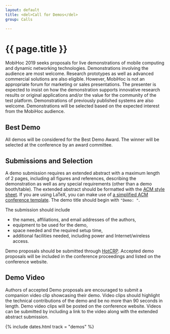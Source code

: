 ```yaml
---
layout: default
title: <del>Call for Demos</del>
group: Calls

---
```


# {{ page.title }}

MobiHoc 2019 seeks proposals for live demonstrations of mobile computing and dynamic networking technologies. Demonstrations involving the audience are most welcome. Research prototypes as well as advanced commercial solutions are also eligible. However, MobiHoc is not an appropriate forum for marketing or sales presentations. The presenter is expected to insist on how the demonstration supports innovative research results or original applications and/or the value for the community of the test platform. Demonstrations of previously published systems are also welcome. Demonstrations will be selected based on the expected interest from the MobiHoc audience.

## Best Demo

All demos will be considered for the Best Demo Award. The winner will be selected at the conference by an award committee.

## Submissions and Selection

A demo submission requires an extended abstract with a maximum length of 2 pages, including all figures and references, describing the demonstration as well as any special requirements (other than a demo booth/table). The extended abstract should be formatted with the [ACM style sheet](http://www.acm.org/publications/article-templates/proceedings-template.html). If you are using LaTeX, you can make use of [a simplified ACM conference template](https://github.com/conference-websites/acmart-sigproc-template).  The demo title should begin with `"Demo: "`.

The submission should include

- the names, affiliations, and email addresses of the authors,
- equipment to be used for the demo,
- space needed and the required setup time,
- additional facilities needed, including power and Internet/wireless access.

Demo proposals should be submitted through [HotCRP](https://mobihoc19posters.hotcrp.com/). Accepted demo proposals will be included in the conference proceedings and listed on the conference website.

## Demo Video

Authors of accepted Demo proposals are encouraged to submit a companion video clip showcasing their demo. Video clips should highlight the technical contributions of the demo and be no more than 90 seconds in length. Demo video clips will be posted on the conference website. Videos can be submitted by including a link to the video along with the extended abstract submission.

{% include dates.html track = "demos" %}
